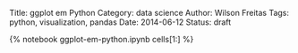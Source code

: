 Title: ggplot em Python
Category: data science
Author: Wilson Freitas
Tags: python, visualization, pandas
Date: 2014-06-12
Status: draft

{% notebook ggplot-em-python.ipynb cells[1:] %}